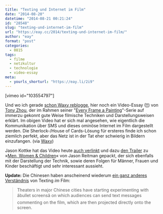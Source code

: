 ```yaml
---
title: "Texting und Internet im Film"
date: "2014-08-20"
datetime: "2014-08-21 00:21:24"
id: "28548"
slug: "texting-und-internet-im-film"
url: "https://eay.cc/2014/texting-und-internet-im-film/"
author: "eay"
format: "post"
categories:
  - 0815
tags:
  - filme
  - netzkultur
  - technologie
  - video-essay
meta:
  - yourls_shorturl: "https://eay.li/2i9"
---
```


\[vimeo id="103554797"\]

Und wo ich gerade [schon Waxy reblogge](//eay.cc/2014/gifyoutube-com/), hier noch ein Video-Essay ([!!](//eay.cc/2014/humans-need-not-apply/)) von [Tony Zhou](http://twitter.com/tonyszhou), der im Rahmen seiner "[Every Frame a Painting](http://everyframeapainting.tumblr.com/)"-Serie auf immerzu gekonnt gute Weise filmische Techniken und Darstellungsweisen erklärt. Im obigen Video hat er sich mal angesehen, wie eigentlich die Kommunikation über SMS und dieses ominöse Internet im Film dargestellt werden. Die Sherlock-/House of Cards-Lösung für ersteres finde ich schon ziemlich perfekt, aber das Netz ist in der Tat eher schwierig in Bildern einzufangen. (via [Waxy](http://waxy.org/links/))

Jason Kottke hat das Video heute [auch verlinkt](http://kottke.org/14/08/texting-in-movies) und dazu [den Trailer](https://www.youtube.com/watch?v=lR_lKig3toQ) zu »[Men, Women & Children](http://www.imdb.com/title/tt3179568/)« von Jason Reitman gepackt, der sich ebenfalls mit der Darstellung der Technik, sowie deren Folgen für Männer, Frauen und Kinder beschäftigt und sehr interessant aussieht.

**Update:** Die Chinesen haben anscheinend wiederum [ein ganz anderes Verständnis](http://www.hollywoodreporter.com/news/chinese-theaters-test-system-onscreen-726204) von Texting _im_ Film:

> Theaters in major Chinese cities have starting experimenting with âbullet screensâ on which audiences can send text messages commenting on the film, which are then projected directly onto the screen.
